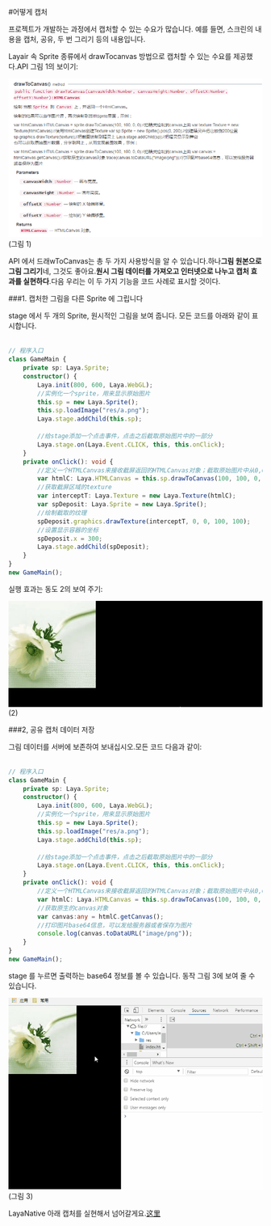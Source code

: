 #어떻게 캡처

프로젝트가 개발하는 과정에서 캡처할 수 있는 수요가 많습니다. 예를 들면, 스크린의 내용을 캡처, 공유, 두 번 그리기 등의 내용입니다.

Layair 속 Sprite 종류에서 drawTocanvas 방법으로 캡처할 수 있는 수요를 제공했다.API 그림 1의 보이기:

![1](img\1.png)(그림 1)

API 에서 드래wToCanvas는 총 두 가지 사용방식을 알 수 있습니다.하나**그림 원본으로 그림 그리기**네, 그것도 좋아요.**원시 그림 데이터를 가져오고 인터넷으로 나누고 캡처 효과를 실현하다**.다음 우리는 이 두 가지 기능을 코드 사례로 표시할 것이다.

###1. 캡처한 그림을 다른 Sprite 에 그립니다

stage 에서 두 개의 Sprite, 원시적인 그림을 보여 줍니다. 모든 코드를 아래와 같이 표시합니다.


```typescript

// 程序入口
class GameMain {
    private sp: Laya.Sprite;
    constructor() {
        Laya.init(800, 600, Laya.WebGL);
        //实例化一个sprite，用来显示原始图片
        this.sp = new Laya.Sprite();
        this.sp.loadImage("res/a.png");
        Laya.stage.addChild(this.sp);

        //给stage添加一个点击事件，点击之后截取原始图片中的一部分
        Laya.stage.on(Laya.Event.CLICK, this, this.onClick);
    }
    private onClick(): void {
        //定义一个HTMLCanvas来接收截屏返回的HTMLCanvas对象；截取原始图片中从0,0坐标开始的100*100部分图片
        var htmlC: Laya.HTMLCanvas = this.sp.drawToCanvas(100, 100, 0, 0);
        //获取截屏区域的texture
        var interceptT: Laya.Texture = new Laya.Texture(htmlC);
        var spDeposit: Laya.Sprite = new Laya.Sprite();
        //绘制截取的纹理
        spDeposit.graphics.drawTexture(interceptT, 0, 0, 100, 100);
        //设置显示容器的坐标
        spDeposit.x = 300;
        Laya.stage.addChild(spDeposit);
    }
}
new GameMain();
```


실행 효과는 동도 2의 보여 주기:

![2](img\2.gif)(2)



###2, 공유 캡처 데이터 저장

그림 데이터를 서버에 보존하여 보내십시오.모든 코드 다음과 같이:


```typescript

// 程序入口
class GameMain {
    private sp: Laya.Sprite;
    constructor() {
        Laya.init(800, 600, Laya.WebGL);
        //实例化一个sprite，用来显示原始图片
        this.sp = new Laya.Sprite();
        this.sp.loadImage("res/a.png");
        Laya.stage.addChild(this.sp);

        //给stage添加一个点击事件，点击之后截取原始图片中的一部分
        Laya.stage.on(Laya.Event.CLICK, this, this.onClick);
    }
    private onClick(): void {
        //定义一个HTMLCanvas来接收截屏返回的HTMLCanvas对象；截取原始图片中从0,0坐标开始的100*100部分图片
        var htmlC: Laya.HTMLCanvas = this.sp.drawToCanvas(100, 100, 0, 0);
        //获取原生的canvas对象
        var canvas:any = htmlC.getCanvas();
        //打印图片base64信息，可以发给服务器或者保存为图片
        console.log(canvas.toDataURL("image/png"));
    }
}
new GameMain();
```


stage 를 누르면 출력하는 base64 정보를 볼 수 있습니다. 동작 그림 3에 보여 줄 수 있습니다.

![3](img\3.gif)(그림 3)



LayaNative 아래 캡처를 실현해서 넘어갈게요.[这里](https://ldc.layabox.com/doc/?nav=zh-ts-7-2-7)